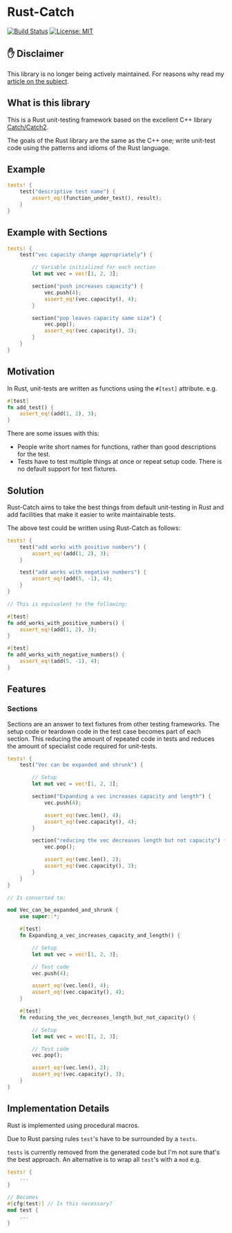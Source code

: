 # Rust-Catch

[![Build Status](https://travis-ci.org/guydunton/rust-catch.svg?branch=master)](https://travis-ci.org/guydunton/rust-catch)
[![License: MIT](https://img.shields.io/badge/License-MIT-yellow.svg)](https://opensource.org/licenses/MIT)

## :hand: Disclaimer

This library is no longer being actively maintained. For reasons why read my [article on the subject](https://www.guydunton.com/articles/life-and-death-of-rust-catch/).

## What is this library

This is a Rust unit-testing framework based on the excellent C++ library [Catch/Catch2](https://github.com/catchorg/Catch2).

The goals of the Rust library are the same as the C++ one; write unit-test code using the patterns and idioms of the Rust language.

## Example

```rust
tests! {
    test("descriptive test name") {
        assert_eq!(function_under_test(), result);
    }
}
```

## Example with Sections

```rust
tests! {
    test("vec capacity change appropriately") {

        // Variable initialized for each section
        let mut vec = vec![1, 2, 3];

        section("push increases capacity") {
            vec.push(4);
            assert_eq!(vec.capacity(), 4);
        }

        section("pop leaves capacity same size") {
            vec.pop();
            assert_eq!(vec.capacity(), 3);
        }
    }
}
```

## Motivation

In Rust, unit-tests are written as functions using the `#[test]` attribute. e.g.

```rust
#[test]
fn add_test() {
    assert_eq!(add(1, 2), 3);
}
```

There are some issues with this:

- People write short names for functions, rather than good descriptions for the test.
- Tests have to test multiple things at once or repeat setup code. There is no default support for text fixtures.

## Solution

Rust-Catch aims to take the best things from default unit-testing in Rust and add facilities that make it easier to write maintainable tests.

The above test could be written using Rust-Catch as follows:

```rust
tests! {
    test("add works with positive numbers") {
        assert_eq!(add(1, 2), 3);
    }

    test("add works with negative numbers") {
        assert_eq!(add(5, -1), 4);
    }
}

// This is equivalent to the following:

#[test]
fn add_works_with_positive_numbers() {
    assert_eq!(add(1, 2), 3);
}

#[test]
fn add_works_with_negative_numbers() {
    assert_eq!(add(5, -1), 4);
}
```

## Features

### Sections

Sections are an answer to text fixtures from other testing frameworks. The setup code or teardown code in the test case becomes part of each section. This reducing the amount of repeated code in tests and reduces the amount of specialist code required for unit-tests.

```rust
tests! {
    test("Vec can be expanded and shrunk") {

        // Setup
        let mut vec = vec![1, 2, 3];

        section("Expanding a vec increases capacity and length") {
            vec.push(4);

            assert_eq!(vec.len(), 4);
            assert_eq!(vec.capacity(), 4);
        }

        section("reducing the vec decreases length but not capacity") {
            vec.pop();

            assert_eq!(vec.len(), 2);
            assert_eq!(vec.capacity(), 3);
        }
    }
}

// Is converted to:

mod Vec_can_be_expanded_and_shrunk {
    use super::*;

    #[test]
    fn Expanding_a_vec_increases_capacity_and_length() {

        // Setup
        let mut vec = vec![1, 2, 3];

        // Test code
        vec.push(4);

        assert_eq!(vec.len(), 4);
        assert_eq!(vec.capacity(), 4);
    }

    #[test]
    fn reducing_the_vec_decreases_length_but_not_capacity() {

        // Setup
        let mut vec = vec![1, 2, 3];

        // Test code
        vec.pop();

        assert_eq!(vec.len(), 2);
        assert_eq!(vec.capacity(), 3);
    }
}
```

## Implementation Details

Rust is implemented using procedural macros.

Due to Rust parsing rules `test`'s have to be surrounded by a `tests`.

`tests` is currently removed from the generated code but I'm not sure that's the best approach. An alternative is to wrap all `test`'s with a `mod` e.g.

```rust
tests! {
    ...
}

// Becomes
#[cfg(test)] // Is this necessary?
mod test {
    ...
}
```
